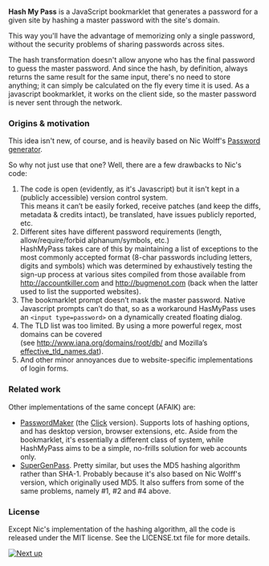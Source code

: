 **Hash My Pass** is a JavaScript bookmarklet
that generates a password for a given site
by hashing a master password with the site's domain.

This way you'll have the advantage of memorizing only a single password,
without the security problems of sharing passwords across sites.

The hash transformation doesn't allow anyone
who has the final password
to guess the master password.
And since the hash, by definition,
always returns the same result for the same input,
there's no need to store anything;
it can simply be calculated on the fly every time it is used.
As a javascript bookmarklet, it works on the client side,
so the master password is never sent through the network.

### Origins & motivation
This idea isn't new, of course,
and is heavily based on Nic Wolff's
[Password generator](http://angel.net/~nic/passwd.sha1.html).

So why not just use that one?
Well, there are a few drawbacks to Nic's code:

1. The code is open (evidently, as it's Javascript)
   but it isn't kept in a (publicly accessible) version control system.  
   This means it can’t be easily forked,
   receive patches (and keep the diffs, metadata & credits intact),
   be translated, have issues publicly reported, etc.
2. Different sites have different password requirements
   (length, allow/require/forbid alphanum/symbols, etc.)  
   HashMyPass takes care of this
   by maintaining a list of exceptions
   to the most commonly accepted format
   (8-char passwords including letters, digits and symbols)
   which was determined by exhaustively testing
   the sign-up process at various sites
   compiled from those available from
   http://accountkiller.com and http://bugmenot.com
   (back when the latter used to list the supported websites).
3. The bookmarklet prompt doesn’t mask the master password.
   Native Javascript prompts can’t do that,
   so as a workaround HasMyPass uses an `<input type=password>`
   on a dynamically created floating dialog.
4. The TLD list was too limited.
   By using a more powerful regex, most domains can be covered  
   (see http://www.iana.org/domains/root/db/
   and Mozilla’s [effective_tld_names.dat](http://mxr.mozilla.org/mozilla/source/netwerk/dns/src/effective_tld_names.dat?raw=1)).
5. And other minor annoyances
   due to website-specific implementations
   of login forms.

### Related work

Other implementations of the same concept (AFAIK) are:
- [PasswordMaker](http://www.passwordmaker.org)
  (the [Click](http://www.passwordmaker.org/Click) version).
  Supports lots of hashing options, and has desktop version,
  browser extensions, etc. Aside from the bookmarklet,
  it's essentially a different class of system,
  while HashMyPass aims to be a simple, no-frills solution
  for web accounts only.
- [SuperGenPass](http://supergenpass.com/).
  Pretty similar, but uses the MD5 hashing algorithm rather than SHA-1.
  Probably because it's also based on Nic Wolff's version,
  which originally used MD5.
  It also suffers from some of the same problems,
  namely #1, #2 and #4 above.

### License
Except Nic's implementation of the hashing algorithm,
all the code is released under the MIT license.
See the LICENSE.txt file for more details.

[![Next up](https://badge.waffle.io/waldyrious/hash-my-pass.png?label=next-up)](http://waffle.io/waldyrious/hash-my-pass)
